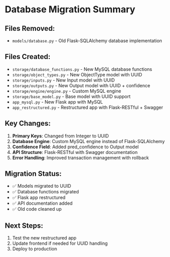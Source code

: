
# Database Migration Summary

## Files Removed:
- `models/database.py` - Old Flask-SQLAlchemy database implementation

## Files Created:
- `storage/database_functions.py` - New MySQL database functions
- `storage/object_types.py` - New ObjectType model with UUID
- `storage/inputs.py` - New Input model with UUID  
- `storage/outputs.py` - New Output model with UUID + confidence
- `storage/engine/engine.py` - Custom MySQL engine
- `storage/base_model.py` - Base model with UUID support
- `app_mysql.py` - New Flask app with MySQL
- `app_restructured.py` - Restructured app with Flask-RESTful + Swagger

## Key Changes:
1. **Primary Keys**: Changed from Integer to UUID
2. **Database Engine**: Custom MySQL engine instead of Flask-SQLAlchemy
3. **Confidence Field**: Added pred_confidence to Output model
4. **API Structure**: Flask-RESTful with Swagger documentation
5. **Error Handling**: Improved transaction management with rollback

## Migration Status:
- ✅ Models migrated to UUID
- ✅ Database functions migrated
- ✅ Flask app restructured
- ✅ API documentation added
- ✅ Old code cleaned up

## Next Steps:
1. Test the new restructured app
2. Update frontend if needed for UUID handling
3. Deploy to production

